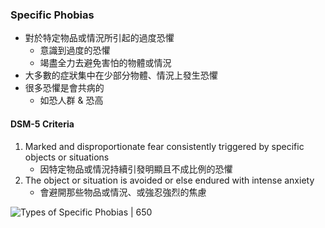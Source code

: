 ### Specific Phobias
- 對於特定物品或情況所引起的過度恐懼
	- 意識到過度的恐懼
	- 竭盡全力去避免害怕的物體或情況
- 大多數的症狀集中在少部分物體、情況上發生恐懼
- 很多恐懼是會共病的
	- 如恐人群 & 恐高

#### DSM-5 Criteria
1. Marked and disproportionate fear consistently triggered by specific objects or situations
	- 因特定物品或情況持續引發明顯且不成比例的恐懼
2. The object or situation is avoided or else endured with intense anxiety 
	- 會避開那些物品或情況、或強忍強烈的焦慮

![Types of Specific Phobias | 650](https://i.imgur.com/flr4klA.png)
